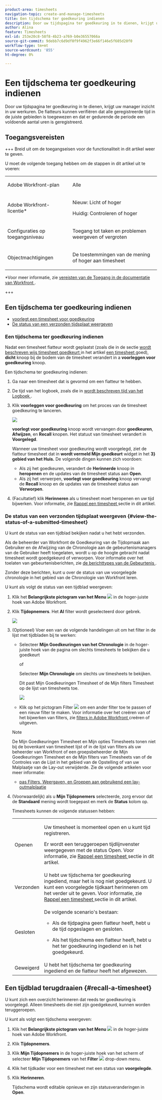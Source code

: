 ```yaml
---
product-area: timesheets
navigation-topic: create-and-manage-timesheets
title: Een tijdschema ter goedkeuring indienen
description: Door uw tijdspagina ter goedkeuring in te dienen, krijgt uw manager inzicht in uw werkuren. De fiatteurs kunnen verifiëren dat alle geregistreerde tijd in de juiste gebieden is toegewezen en dat er gedurende de periode een voldoende aantal uren is geregistreerd.
author: Alina
feature: Timesheets
exl-id: 253e20c8-58f8-4b23-a769-b0e36557066a
source-git-commit: 9debb7c6d9df0f9f4962f3e66f146e5f605d20f0
workflow-type: tm+mt
source-wordcount: '855'
ht-degree: 0%

---
```


# Een tijdschema ter goedkeuring indienen

<!--Audited: 8/2024-->

Door uw tijdspagina ter goedkeuring in te dienen, krijgt uw manager inzicht in uw werkuren. De fiatteurs kunnen verifiëren dat alle geregistreerde tijd in de juiste gebieden is toegewezen en dat er gedurende de periode een voldoende aantal uren is geregistreerd.

## Toegangsvereisten

+++ Breid uit om de toegangseisen voor de functionaliteit in dit artikel weer te geven.

U moet de volgende toegang hebben om de stappen in dit artikel uit te voeren:

<table style="table-layout:auto"> 
 <col> 
 <col> 
 <tbody> 
  <tr> 
   <td role="rowheader">Adobe Workfront-plan</td> 
   <td> <p>Alle</p> </td> 
  </tr> 
  <tr> 
   <td role="rowheader">Adobe Workfront-licentie*</td> 
   <td> <p>Nieuw: Licht of hoger </p>
   <p>Huidig: Controleren of hoger </p>
  </tr> 
  <tr> 
   <td role="rowheader">Configuraties op toegangsniveau</td> 
   <td> <p>Toegang tot taken en problemen weergeven of vergroten </p> </td> 
  </tr> 
  <tr> 
   <td role="rowheader">Objectmachtigingen</td> 
   <td> <p>De toestemmingen van de mening of hoger aan timesheet</p> </td> 
  </tr> 
 </tbody> 
</table>

*Voor meer informatie, zie [ vereisten van de Toegang in de documentatie van Workfront ](/help/quicksilver/administration-and-setup/add-users/access-levels-and-object-permissions/access-level-requirements-in-documentation.md).

+++

## Een tijdschema ter goedkeuring indienen

* [ voorlegt een timesheet voor goedkeuring ](#submit-a-timesheet-for-approval)
* [De status van een verzonden tijdsplaat weergeven](#view-the-status-of-a-submitted-timesheet)

### Een tijdschema ter goedkeuring indienen

Nadat een timesheet fiatteur wordt geplaatst (zoals die in de sectie [ wordt beschreven wijs timesheet goedkeurt ](../../timesheets/create-and-manage-timesheets/timesheet-approvals.md#designating-a-timesheet-approver) in het artikel [ een timesheet ](../../timesheets/create-and-manage-timesheets/timesheet-approvals.md) goed), **dicht** knoop bij de bodem van de timesheet verandert in a **voorleggen voor goedkeuring** knoop.

Een tijdschema ter goedkeuring indienen:

1. Ga naar een timesheet dat is gevormd om een fiatteur te hebben.
1. De tijd van het logboek, zoals die in [ wordt beschreven tijd van het Logboek ](../../timesheets/create-and-manage-timesheets/log-time.md).
1. Klik **voorleggen voor goedkeuring** om het proces van de timesheet goedkeuring te lanceren.

   ![](assets/submit-for-approval-button-on-timesheet-nwe.png)

   **voorlegt voor goedkeuring** knoop wordt vervangen door **goedkeuren**, **Afwijzen**, en **Recall** knopen. Het statuut van timesheet verandert in **Voorgelegd**.

   Wanneer uw timesheet voor goedkeuring wordt voorgelegd, ziet de fiatteur timesheet dat in **wordt vermeld Mijn goedkeurt** widget in het **3} gebied van het Huis.** De volgende dingen kunnen zich voordoen:

   * Als zij het goedkeuren, verandert de **Herinnerde** knoop in **heropenen** en de updates van de timesheet status aan **Open**.
   * Als zij het verwerpen, **voorlegt voor goedkeuring** knoop vervangt de **Recall** knoop en de updates van de timesheet status aan **Verworpen**.

1. (Facultatief) klik **Herinneren** als u timesheet moet heropenen en uw tijd bijwerken. Voor informatie, zie [ Rappel een timesheet ](#recall-a-timesheet) sectie in dit artikel.

### De status van een verzonden tijdsplaat weergeven {#view-the-status-of-a-submitted-timesheet}

U kunt de status van een tijdblad bekijken nadat u het hebt verzonden.

Als de beheerder van Workfront de Goedkeuring van de Tijdopmaak aan Gebruiker en de Afwijzing van de Chronologie aan de gebeurtenismanagers van de Gebruiker heeft toegelaten, wordt u op de hoogte gebracht nadat timesheet wordt goedgekeurd of verworpen. Voor informatie over het toelaten van gebeurtenisberichten, zie [ de berichttypes van de Gebeurtenis ](../../administration-and-setup/manage-workfront/emails/event-notifications-available-in-wf.md).

Zonder deze berichten, kunt u over de status van uw voorgelegde chronologie in het gebied van de Chronologie van Workfront leren.

U kunt als volgt de status van een tijdblad weergeven:

1. Klik het **Belangrijkste pictogram van het Menu** ![](assets/main-menu-icon.png) in de hoger-juiste hoek van Adobe Workfront.
1. Klik **Tijdopnemers**. Het **Al** filter wordt geselecteerd door gebrek.

   ![](assets/timesheet-list-one-timesheet-selected-nwe-350x70.png)

1. (Optioneel) Voer een van de volgende handelingen uit om het filter in de lijst met tijdbladen bij te werken:

   * Selecteer **Mijn Goedkeuringen van het Chronologie** in de hoger-juiste hoek van de pagina om slechts timesheets te bekijken die u goedkeurt

     of

     Selecteer **Mijn Chronologie** om slechts uw timesheets te bekijken.

     Dit past Mijn Goedkeuringen Timesheet of de Mijn filters Timesheet op de lijst van timesheets toe.

     ![](assets/my-timesheet-approvals-my-timesheets-pills-on-timesheets-list-nwe-350x58.png)

   * Klik op het pictogram Filter ![](assets/filter-nwepng.png) om een ander filter toe te passen of een nieuw filter te maken. Voor informatie over het creëren van of het bijwerken van filters, zie [ filters in Adobe Workfront ](../../reports-and-dashboards/reports/reporting-elements/create-filters.md) creëren of uitgeven.

   >[!NOTE]
   >
   >De Mijn Goedkeuringen Timesheet en Mijn opties Timesheets tonen niet bij de bovenkant van timesheet lijst of in de lijst van filters als uw beheerder van Workfront of een groepsbeheerder de Mijn Goedkeuringen Timesheet en de Mijn filters van Timesheets van of de Controles van de Lijst in het gebied van de Opstelling of van uw Malplaatje van de Lay-out verwijderde. Zie de volgende artikelen voor meer informatie:
   >
   >   
   >   
   >   * [ pas Filters, Weergaven, en Groepen aan gebruikend een lay-outmalplaatje ](../../administration-and-setup/customize-workfront/use-layout-templates/customize-fvg-list-controls-layout-template.md)
   >   
   >

1. (Voorwaardelijk) als u **Mijn Tijdopnemers** selecteerde, zorg ervoor dat de **Standaard** mening wordt toegepast en merk de **Status** kolom op.

   Timesheets kunnen de volgende statussen hebben:

   <table style="table-layout:auto"> 
    <col> 
    <col> 
    <tbody> 
     <tr> 
      <td role="rowheader">Openen</td> 
      <td> <p>Uw timesheet is momenteel open en u kunt tijd registreren. </p> <p>Er wordt een teruggeroepen tijdlijnvenster weergegeven met de status Open. Voor informatie, zie <a href="#recall-a-timesheet" class="MCXref xref"> Rappel een timesheet </a> sectie in dit artikel. </p> </td> 
     </tr> 
     <tr> 
      <td role="rowheader">Verzonden</td> 
      <td>U hebt uw tijdschema ter goedkeuring ingediend, maar het is nog niet goedgekeurd. U kunt een voorgelegde tijdkaart herinneren om het verder uit te geven. Voor informatie, zie <a href="#recall-a-timesheet" class="MCXref xref"> Rappel een timesheet </a> sectie in dit artikel. </td> 
     </tr> 
     <tr> 
      <td role="rowheader">Gesloten</td> 
      <td> <p>De volgende scenario's bestaan:</p> 
       <ul> 
        <li> <p>Als de tijdpagina geen fiatteur heeft, hebt u de tijd opgeslagen en gesloten.</p> </li> 
        <li> <p>Als het tijdschema een fiatteur heeft, hebt u het ter goedkeuring ingediend en is het goedgekeurd.</p> </li> 
       </ul> </td> 
     </tr> 
     <tr> 
      <td role="rowheader">Geweigerd</td> 
      <td>U hebt het tijdschema ter goedkeuring ingediend en de fiatteur heeft het afgewezen.</td> 
     </tr> 
    </tbody> 
   </table>

## Een tijdblad terugdraaien {#recall-a-timesheet}

U kunt zich een overzicht herinneren dat reeds ter goedkeuring is voorgelegd. Alleen timesheets die niet zijn goedgekeurd, kunnen worden teruggeroepen.

U kunt als volgt een tijdschema weergeven:

1. Klik het **Belangrijkste pictogram van het Menu** ![](assets/main-menu-icon.png) in de hoger-juiste hoek van Adobe Workfront.

1. Klik **Tijdopnemers**.
1. Klik **Mijn Tijdopnemers** in de hoger-juiste hoek van het scherm of selecteer **Mijn Tijdopnemers** van het **Filter** ![](assets/filter-nwepng.png) drop-down menu.
1. Klik het tijdkader voor een timesheet met een status van **voorgelegde**.
1. Klik **Herinneren**.

   Tijdschema wordt editable opnieuw en zijn statusveranderingen in **Open**.
